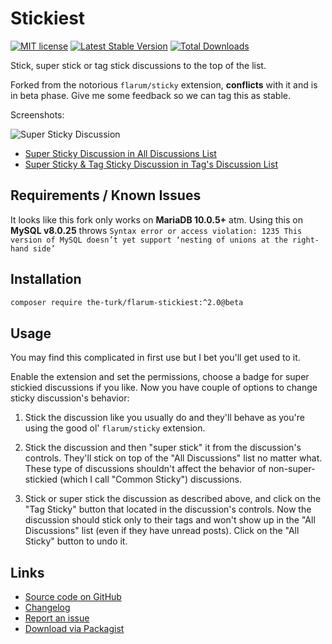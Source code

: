 # Stickiest

[![MIT license](https://img.shields.io/badge/license-MIT-blue.svg)](https://github.com/the-turk/flarum-stickiest/blob/master/LICENSE) [![Latest Stable Version](https://img.shields.io/packagist/v/the-turk/flarum-stickiest.svg)](https://packagist.org/packages/the-turk/flarum-stickiest) [![Total Downloads](https://img.shields.io/packagist/dt/the-turk/flarum-stickiest.svg)](https://packagist.org/packages/the-turk/flarum-stickiest)

Stick, super stick or tag stick discussions to the top of the list.

Forked from the notorious `flarum/sticky` extension, **conflicts** with it and is in beta phase. Give me some feedback so we can tag this as stable.

Screenshots:

![Super Sticky Discussion](https://i.imgur.com/1XVXPLn.png)

- [Super Sticky Discussion in All Discussions List](https://i.imgur.com/ANKsbBG.png)
- [Super Sticky & Tag Sticky Discussion in Tag's Discussion List](https://i.imgur.com/7q52yb4.png)

## Requirements / Known Issues
It looks like this fork only works on **MariaDB 10.0.5+** atm. Using this on **MySQL v8.0.25** throws `Syntax error or access violation: 1235 This version of MySQL doesn’t yet support ‘nesting of unions at the right-hand side’`

## Installation

```bash
composer require the-turk/flarum-stickiest:^2.0@beta
```

## Usage

You may find this complicated in first use but I bet you'll get used to it.

Enable the extension and set the permissions, choose a badge for super stickied discussions if you like. Now you have couple of options to change sticky discussion's behavior:

1. Stick the discussion like you usually do and they'll behave as you're using the good ol' `flarum/sticky` extension.

2. Stick the discussion and then "super stick" it from the discussion's controls. They'll stick on top of the "All Discussions" list no matter what. These type of discussions shouldn't affect the behavior of non-super-stickied (which I call "Common Sticky") discussions.

3. Stick or super stick the discussion as described above, and click on the "Tag Sticky" button that located in the discussion's controls. Now the discussion should stick only to their tags and won't show up in the "All Discussions" list (even if they have unread posts). Click on the "All Sticky" button to undo it.

## Links

- [Source code on GitHub](https://github.com/the-turk/flarum-stickiest)
- [Changelog](https://github.com/the-turk/blob/master/CHANGELOG.md)
- [Report an issue](https://github.com/the-turk/flarum-stickiest/issues)
- [Download via Packagist](https://packagist.org/packages/the-turk/flarum-stickiest)
